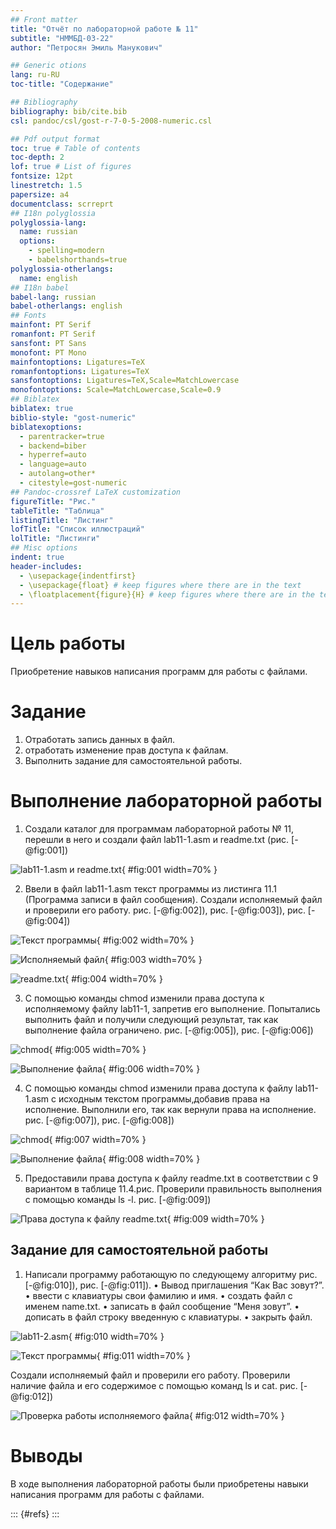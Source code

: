 ```yaml
---
## Front matter
title: "Отчёт по лабораторной работе № 11"
subtitle: "НММБД-03-22"
author: "Петросян Эмиль Манукович"

## Generic otions
lang: ru-RU
toc-title: "Содержание"

## Bibliography
bibliography: bib/cite.bib
csl: pandoc/csl/gost-r-7-0-5-2008-numeric.csl

## Pdf output format
toc: true # Table of contents
toc-depth: 2
lof: true # List of figures
fontsize: 12pt
linestretch: 1.5
papersize: a4
documentclass: scrreprt
## I18n polyglossia
polyglossia-lang:
  name: russian
  options:
	- spelling=modern
	- babelshorthands=true
polyglossia-otherlangs:
  name: english
## I18n babel
babel-lang: russian
babel-otherlangs: english
## Fonts
mainfont: PT Serif
romanfont: PT Serif
sansfont: PT Sans
monofont: PT Mono
mainfontoptions: Ligatures=TeX
romanfontoptions: Ligatures=TeX
sansfontoptions: Ligatures=TeX,Scale=MatchLowercase
monofontoptions: Scale=MatchLowercase,Scale=0.9
## Biblatex
biblatex: true
biblio-style: "gost-numeric"
biblatexoptions:
  - parentracker=true
  - backend=biber
  - hyperref=auto
  - language=auto
  - autolang=other*
  - citestyle=gost-numeric
## Pandoc-crossref LaTeX customization
figureTitle: "Рис."
tableTitle: "Таблица"
listingTitle: "Листинг"
lofTitle: "Список иллюстраций"
lolTitle: "Листинги"
## Misc options
indent: true
header-includes:
  - \usepackage{indentfirst}
  - \usepackage{float} # keep figures where there are in the text
  - \floatplacement{figure}{H} # keep figures where there are in the text
---
```


# Цель работы

Приобретение навыков написания программ для работы с файлами.

# Задание

1. Отработать запись данных в файл.
2. отработать изменение прав доступа к файлам.
3. Выполнить задание для самостоятельной работы.

# Выполнение лабораторной работы

1. Создали каталог для программам лабораторной работы № 11, перешли
в него и создали файл lab11-1.asm и readme.txt (рис. [-@fig:001])

![lab11-1.asm и readme.txt](image/1.png){ #fig:001 width=70% }

2. Ввели в файл lab11-1.asm текст программы из листинга 11.1 (Программа
записи в файл сообщения). Создали исполняемый файл и проверили его
работу. рис. [-@fig:002]), рис. [-@fig:003]), рис. [-@fig:004])

![Текст программы](image/2.png){ #fig:002 width=70% }

![Исполняемый файл](image/3.png){ #fig:003 width=70% }

![readme.txt](image/4.png){ #fig:004 width=70% }

3. С помощью команды chmod изменили права доступа к исполняемому файлу
lab11-1, запретив его выполнение. Попытались выполнить файл и получили следующий результат, так как выполнение файла ограничено. рис. [-@fig:005]), рис. [-@fig:006])

![chmod](image/5.png){ #fig:005 width=70% }

![Выполнение файла](image/6.png){ #fig:006 width=70% }

4. С помощью команды chmod изменили права доступа к файлу lab11-1.asm с
исходным текстом программы,добавив права на исполнение. Выполнили его, так как вернули права на исполнение. рис. [-@fig:007]), рис. [-@fig:008])

![chmod](image/7.png){ #fig:007 width=70% }

![Выполнение файла](image/8.png){ #fig:008 width=70% }

5. Предоставили права доступа к файлу readme.txt в соответствии с 9 вариантом в таблице 11.4.рис. Проверили правильность выполнения с помощью
команды ls -l. рис. [-@fig:009])

![Права доступа к файлу readme.txt](image/9.png){ #fig:009 width=70% }

## Задание для самостоятельной работы

1. Написали программу работающую по следующему алгоритму рис. [-@fig:010]), рис. [-@fig:011]).
• Вывод приглашения “Как Вас зовут?”.
• ввести с клавиатуры свои фамилию и имя.
• создать файл с именем name.txt.
• записать в файл сообщение “Меня зовут”.
• дописать в файл строку введенную с клавиатуры.
• закрыть файл.

![lab11-2.asm](image/10.png){ #fig:010 width=70% }

![Текст программы](image/11.png){ #fig:011 width=70% }

Создали исполняемый файл и проверили его работу. Проверили наличие файла
и его содержимое с помощью команд ls и cat. рис. [-@fig:012])

![Проверка работы исполняемого файла](image/12.png){ #fig:012 width=70% }

# Выводы

В ходе выполнения лабораторной работы были приобретены навыки написания программ для работы с файлами.

::: {#refs}
:::
